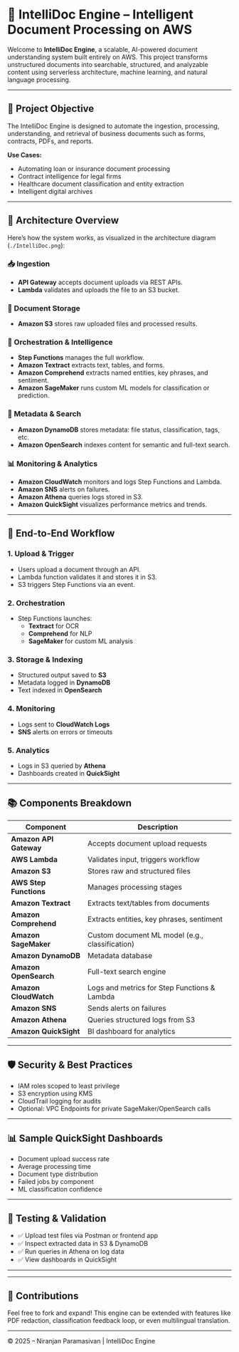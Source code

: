 # 📄 IntelliDoc Engine – Intelligent Document Processing on AWS

Welcome to **IntelliDoc Engine**, a scalable, AI-powered document understanding system built entirely on AWS. This project transforms unstructured documents into searchable, structured, and analyzable content using serverless architecture, machine learning, and natural language processing.

---

## 🎯 Project Objective

The IntelliDoc Engine is designed to automate the ingestion, processing, understanding, and retrieval of business documents such as forms, contracts, PDFs, and reports.

**Use Cases:**
- Automating loan or insurance document processing
- Contract intelligence for legal firms
- Healthcare document classification and entity extraction
- Intelligent digital archives

---

## 🧱 Architecture Overview

Here’s how the system works, as visualized in the architecture diagram (`./IntelliDoc.png`):

### 📥 Ingestion

- **API Gateway** accepts document uploads via REST APIs.
- **Lambda** validates and uploads the file to an S3 bucket.

### 📂 Document Storage

- **Amazon S3** stores raw uploaded files and processed results.

### 🧠 Orchestration & Intelligence

- **Step Functions** manages the full workflow.
- **Amazon Textract** extracts text, tables, and forms.
- **Amazon Comprehend** extracts named entities, key phrases, and sentiment.
- **Amazon SageMaker** runs custom ML models for classification or prediction.

### 📑 Metadata & Search

- **Amazon DynamoDB** stores metadata: file status, classification, tags, etc.
- **Amazon OpenSearch** indexes content for semantic and full-text search.

### 📊 Monitoring & Analytics

- **Amazon CloudWatch** monitors and logs Step Functions and Lambda.
- **Amazon SNS** alerts on failures.
- **Amazon Athena** queries logs stored in S3.
- **Amazon QuickSight** visualizes performance metrics and trends.

---

## 🔁 End-to-End Workflow

### 1. Upload & Trigger

- Users upload a document through an API.
- Lambda function validates it and stores it in S3.
- S3 triggers Step Functions via an event.

### 2. Orchestration

- Step Functions launches:
  - **Textract** for OCR
  - **Comprehend** for NLP
  - **SageMaker** for custom ML analysis

### 3. Storage & Indexing

- Structured output saved to **S3**
- Metadata logged in **DynamoDB**
- Text indexed in **OpenSearch**

### 4. Monitoring

- Logs sent to **CloudWatch Logs**
- **SNS** alerts on errors or timeouts

### 5. Analytics

- Logs in S3 queried by **Athena**
- Dashboards created in **QuickSight**

---

## 📚 Components Breakdown

| Component | Description |
|----------|-------------|
| **Amazon API Gateway** | Accepts document upload requests |
| **AWS Lambda** | Validates input, triggers workflow |
| **Amazon S3** | Stores raw and structured files |
| **AWS Step Functions** | Manages processing stages |
| **Amazon Textract** | Extracts text/tables from documents |
| **Amazon Comprehend** | Extracts entities, key phrases, sentiment |
| **Amazon SageMaker** | Custom document ML model (e.g., classification) |
| **Amazon DynamoDB** | Metadata database |
| **Amazon OpenSearch** | Full-text search engine |
| **Amazon CloudWatch** | Logs and metrics for Step Functions & Lambda |
| **Amazon SNS** | Sends alerts on failures |
| **Amazon Athena** | Queries structured logs from S3 |
| **Amazon QuickSight** | BI dashboard for analytics |

---

## 🛡️ Security & Best Practices

- IAM roles scoped to least privilege
- S3 encryption using KMS
- CloudTrail logging for audits
- Optional: VPC Endpoints for private SageMaker/OpenSearch calls

---

## 📊 Sample QuickSight Dashboards

- Document upload success rate
- Average processing time
- Document type distribution
- Failed jobs by component
- ML classification confidence

---

## 🧪 Testing & Validation

- ✅ Upload test files via Postman or frontend app
- ✅ Inspect extracted data in S3 & DynamoDB
- ✅ Run queries in Athena on log data
- ✅ View dashboards in QuickSight

---
<!--
## 📁 Repo Structure

```
/intellidoc-engine/
├── lambda/
│   └── upload_handler.py
├── sagemaker/
│   └── document_classifier.ipynb
├── stepfunctions/
│   └── orchestrator_definition.json
├── assets/
│   └── intellidoc-architecture.png
├── README.md
```
-->

---

## 🤝 Contributions

Feel free to fork and expand! This engine can be extended with features like PDF redaction, classification feedback loop, or even multilingual translation.

---

© 2025 – Niranjan Paramasivan | IntelliDoc Engine
